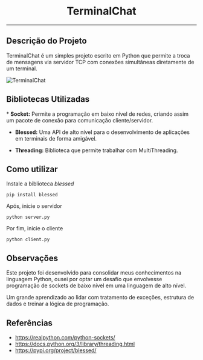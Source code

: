<h1 align="center">TerminalChat</h1>
<hr>

<h2>Descrição do Projeto</h2>
<p>TerminalChat é um simples projeto escrito em Python que permite a troca de mensagens
via servidor TCP com conexões simultâneas diretamente de um terminal.</p>

<img alt="TerminalChat" src="C:\Users\Afonso\Pictures\terminalchat.png"/>

<h2>Bibliotecas Utilizadas</h2>
* <strong>Socket:</strong> Permite a programação em baixo nível de redes, criando assim um pacote de conexão
para comunicação cliente/servidor.

* <strong>Blessed:</strong> Uma API de alto nível para o desenvolvimento de aplicações em terminais de forma
amigável.

* <strong>Threading:</strong> Biblioteca que permite trabalhar com MultiThreading.

<h2>Como utilizar</h2>

<p>Instale a biblioteca <i>blessed</i></p>

```shell
pip install blessed
```

<p>Após, inicie o servidor</p>

```shell
python server.py
```

<p>Por fim, inicie o cliente</p>

```shell
python client.py
```

<h2>Observações</h2>
<p>Este projeto foi desenvolvido para consolidar meus conhecimentos na linguagem Python, ousei por optar
um desafio que envolvesse programação de sockets de baixo nível em uma linguagem de alto nível.</p>

<p>Um grande aprendizado ao lidar com tratamento de exceções, estrutura de dados e treinar a lógica de programação.</p>

<h2>Referências</h2>

* https://realpython.com/python-sockets/
* https://docs.python.org/3/library/threading.html
* https://pypi.org/project/blessed/
